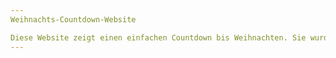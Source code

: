 ```yaml
---
Weihnachts-Countdown-Website

Diese Website zeigt einen einfachen Countdown bis Weihnachten. Sie wurde mit HTML, CSS und JavaScript erstellt. Der JavaScript-Teil nutzt die Observer API, um die Aktualisierungen des Zählers effizient zu verwalten.
---
```

